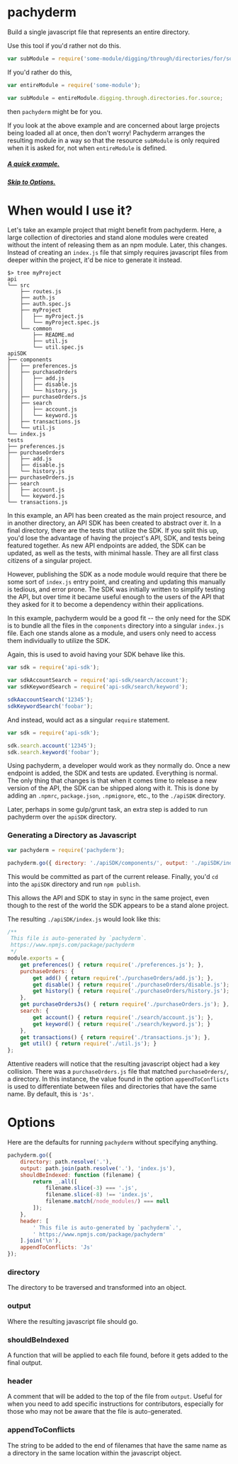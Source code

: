 # pachyderm

Build a single javascript file that represents an entire directory.

Use this tool if you'd rather not do this.

```js
var subModule = require('some-module/digging/through/directories/for/source');
```

If you'd rather do this,

```js
var entireModule = require('some-module');

var subModule = entireModule.digging.through.directories.for.source;
```

then `pachyderm` might be for you.

If you look at the above example and are concerned about large projects being loaded all at once, then don't worry! Pachyderm arranges the resulting module in a way so that the resource `subModule` is only required when it is asked for, not when `entireModule` is defined.

##### [A quick example.](#generating-a-directory-as-javascript)

##### [Skip to Options.](#options)

# When would I use it?

Let's take an example project that might benefit from pachyderm. Here, a large collection of directories and stand alone modules were created without the intent of releasing them as an npm module. Later, this changes. Instead of creating an `index.js` file that simply requires javascript files from deeper within the project, it'd be nice to generate it instead.

```
$> tree myProject
api
└── src
    ├── routes.js
    ├── auth.js
    ├── auth.spec.js
    ├── myProject
    │   ├── myProject.js
    │   └── myProject.spec.js
    └── common
        ├── README.md
        ├── util.js
        └── util.spec.js
apiSDK
├── components
│   ├── preferences.js
│   ├── purchaseOrders
│   │   ├── add.js
│   │   ├── disable.js
│   │   └── history.js
│   ├── purchaseOrders.js
│   ├── search
│   │   ├── account.js
│   │   └── keyword.js
│   ├── transactions.js
│   └── util.js
└── index.js
tests
├── preferences.js
├── purchaseOrders
│   ├── add.js
│   ├── disable.js
│   └── history.js
├── purchaseOrders.js
├── search
│   ├── account.js
│   └── keyword.js
└── transactions.js
```

In this example, an API has been created as the main project resource, and in another directory, an API SDK has been created to abstract over it. In a final directory, there are the tests that utilize the SDK. If you split this up, you'd lose the advantage of having the project's API, SDK, and tests being featured together. As new API endpoints are added, the SDK can be updated, as well as the tests, with minimal hassle. They are all first class citizens of a singular project.

However, publishing the SDK as a node module would require that there be some sort of `index.js` entry point, and creating and updating this manually is tedious, and error prone. The SDK was initially written to simplify testing the API, but over time it became useful enough to the users of the API that they asked for it to become a dependency within their applications.

In this example, pachyderm would be a good fit -- the only need for the SDK is to bundle all the files in the `components` directory into a singular `index.js` file. Each one stands alone as a module, and users only need to access them individually to utilize the SDK.

Again, this is used to avoid having your SDK behave like this.

```js
var sdk = require('api-sdk');

var sdkAccountSearch = require('api-sdk/search/account');
var sdkKeywordSearch = require('api-sdk/search/keyword');

sdkAaccountSearch('12345');
sdkKeywordSearch('foobar');
```

And instead, would act as a singular `require` statement.

```js
var sdk = require('api-sdk');

sdk.search.account('12345');
sdk.search.keyword('foobar');
```

Using pachyderm, a developer would work as they normally do. Once a new endpoint is added, the SDK and tests are updated. Everything is normal. The only thing that changes is that when it comes time to release a new version of the API, the SDK can be shipped along with it. This is done by adding an `.npmrc`, `package.json`, `.npmignore`, etc., to the `./apiSDK` directory.

Later, perhaps in some gulp/grunt task, an extra step is added to run pachyderm over the `apiSDK` directory.

### Generating a Directory as Javascript

```js
var pachyderm = require('pachyderm');

pachyderm.go({ directory: './apiSDK/components/', output: './apiSDK/index.js' });
```

This would be committed as part of the current release. Finally, you'd `cd` into the `apiSDK` directory and run `npm publish`.

This allows the API and SDK to stay in sync in the same project, even though to the rest of the world the SDK appears to be a stand alone project.

The resulting `./apiSDK/index.js` would look like this:

```js
/**
 This file is auto-generated by `pachyderm`.
 https://www.npmjs.com/package/pachyderm
 */
module.exports = {
    get preferences() { return require('./preferences.js'); },
    purchaseOrders: {
        get add() { return require('./purchaseOrders/add.js'); },
        get disable() { return require('./purchaseOrders/disable.js'); },
        get history() { return require('./purchaseOrders/history.js'); }
    },
    get purchaseOrdersJs() { return require('./purchaseOrders.js'); },
    search: {
        get account() { return require('./search/account.js'); },
        get keyword() { return require('./search/keyword.js'); }
    },
    get transactions() { return require('./transactions.js'); },
    get util() { return require('./util.js'); }
};
```

Attentive readers will notice that the resulting javascript object had a key collision. There was a `purchaseOrders.js` file that matched `purchaseOrders/`, a directory. In this instance, the value found in the option `appendToConflicts` is used to differentiate between files and directories that have the same name. By default, this is `'Js'`.

# Options

Here are the defaults for running `pachyderm` without specifying anything.

```js
pachyderm.go({
    directory: path.resolve('.'),
    output: path.join(path.resolve('.'), 'index.js'),
    shouldBeIndexed: function (filename) {
        return _.all([
            filename.slice(-3) === '.js',
            filename.slice(-8) !== 'index.js',
            filename.match(/node_modules/) === null
        ]);
    },
    header: [
        ' This file is auto-generated by `pachyderm`.',
        ' https://www.npmjs.com/package/pachyderm'
    ].join('\n'),
    appendToConflicts: 'Js'
});
```

### directory

The directory to be traversed and transformed into an object.

### output

Where the resulting javascript file should go.

### shouldBeIndexed

A function that will be applied to each file found, before it gets added to the final output.

### header

A comment that will be added to the top of the file from `output`. Useful for when you need to add specific instructions for contributors, especially for those who may not be aware that the file is auto-generated.

### appendToConflicts

The string to be added to the end of filenames that have the same name as a directory in the same location within the javascript object.
